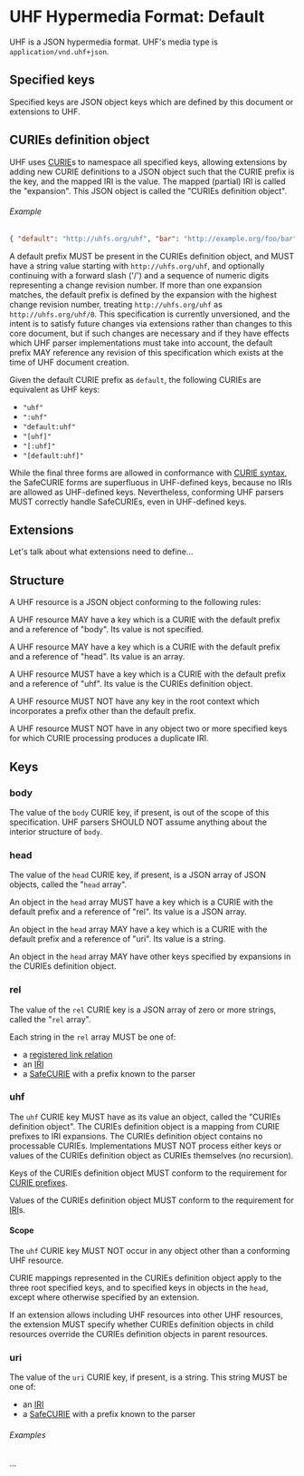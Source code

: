 # UHF Hypermedia Format: Default

UHF is a JSON hypermedia format.  UHF's media type is `application/vnd.uhf+json`.

## Specified keys

Specified keys are JSON object keys which are defined by this document or extensions to UHF.

## CURIEs definition object

UHF uses [CURIE](https://www.w3.org/TR/2010/NOTE-curie-20101216/)s to namespace all specified keys, allowing extensions by adding new CURIE definitions to a JSON object such that the CURIE prefix is the key, and the mapped IRI is the value.  The mapped (partial) IRI is called the "expansion".  This JSON object is called the "CURIEs definition object".

###### Example

```json
{ "default": "http://uhfs.org/uhf", "bar": "http://example.org/foo/bar" }
```

A default prefix MUST be present in the CURIEs definition object, and MUST have a string value starting with `http://uhfs.org/uhf`, and optionally continuing with a forward slash ('/') and a sequence of numeric digits representing a change revision number.  If more than one expansion matches, the default prefix is defined by the expansion with the highest change revision number, treating `http://uhfs.org/uhf` as `http://uhfs.org/uhf/0`.  This specification is currently unversioned, and the intent is to satisfy future changes via extensions rather than changes to this core document, but if such changes are necessary and if they have effects which UHF parser implementations must take into account, the default prefix MAY reference any revision of this specification which exists at the time of UHF document creation.

Given the default CURIE prefix as `default`, the following CURIEs are equivalent as UHF keys:

- `"uhf"`
- `":uhf"`
- `"default:uhf"`
- `"[uhf]"`
- `"[:uhf]"`
- `"[default:uhf]"`

While the final three forms are allowed in conformance with [CURIE syntax](https://www.w3.org/TR/2010/NOTE-curie-20101216/#s_syntax), the SafeCURIE forms are superfluous in UHF-defined keys, because no IRIs are allowed as UHF-defined keys.  Nevertheless, conforming UHF parsers MUST correctly handle SafeCURIEs, even in UHF-defined keys.

## Extensions

Let's talk about what extensions need to define...

## Structure

A UHF resource is a JSON object conforming to the following rules:

A UHF resource MAY have a key which is a CURIE with the default prefix and a reference of "body".  Its value is not specified.

A UHF resource MAY have a key which is a CURIE with the default prefix and a reference of "head".  Its value is an array.

A UHF resource MUST have a key which is a CURIE with the default prefix and a reference of "uhf".  Its value is the CURIEs definition object.

A UHF resource MUST NOT have any key in the root context which incorporates a prefix other than the default prefix.

A UHF resource MUST NOT have in any object two or more specified keys for which CURIE processing produces a duplicate IRI.


## Keys

### body

The value of the `body` CURIE key, if present, is out of the scope of this specification. UHF parsers SHOULD NOT assume anything about the interior structure of `body`.

### head

The value of the `head` CURIE key, if present, is a JSON array of JSON objects, called the "`head` array".

An object in the `head` array MUST have a key which is a CURIE with the default prefix and a reference of "rel". Its value is a JSON array.

An object in the `head` array MAY have a key which is a CURIE with the default prefix and a reference of "uri". Its value is a string.

An object in the `head` array MAY have other keys specified by expansions in the CURIEs definition object.

### rel

The value of the `rel` CURIE key is a JSON array of zero or more strings, called the "`rel` array".

Each string in the `rel` array MUST be one of:

- a [registered link relation](https://www.iana.org/assignments/link-relations/link-relations.xhtml)
- an [IRI](https://tools.ietf.org/html/rfc3987)
- a [SafeCURIE](https://www.w3.org/TR/2010/NOTE-curie-20101216/#P_safe_curie) with a prefix known to the parser

### uhf

The `uhf` CURIE key MUST have as its value an object, called the "CURIEs definition object".  The CURIEs definition object is a mapping from CURIE prefixes to IRI expansions. The CURIEs definition object contains no processable CURIEs.  Implementations MUST NOT process either keys or values of the CURIEs definition object as CURIEs themselves (no recursion).

Keys of the CURIEs definition object MUST conform to the requirement for [CURIE prefixes](https://www.w3.org/TR/2010/NOTE-curie-20101216/#s_syntax).

Values of the CURIEs definition object MUST conform to the requirement for [IRI](https://tools.ietf.org/html/rfc3987#section-2.2)s.

#### Scope

The `uhf` CURIE key MUST NOT occur in any object other than a conforming UHF resource.

CURIE mappings represented in the CURIEs definition object apply to the three root specified keys, and to specified keys in objects in the `head`, except where otherwise specified by an extension.

If an extension allows including UHF resources into other UHF resources, the extension MUST specify whether CURIEs definition objects in child resources override the CURIEs definition objects in parent resources.


### uri

The value of the `uri` CURIE key, if present, is a string.  This string MUST be one of:

- an [IRI](https://www.ietf.org/rfc/rfc3987.txt)
- a [SafeCURIE](https://www.w3.org/TR/2010/NOTE-curie-20101216/#P_safe_curie) with a prefix known to the parser



###### Examples

...


